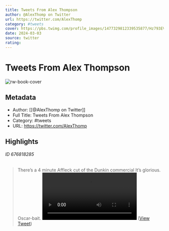 ```yaml
---
title: Tweets From Alex Thompson
author: @AlexThomp on Twitter
url: https://twitter.com/AlexThomp
category: #tweets
cover: https://pbs.twimg.com/profile_images/1477329812339535877/Hz793EVE.jpg
date: 2024-03-03
source: twitter
rating:
---
```

# Tweets From Alex Thompson

![rw-book-cover](https://pbs.twimg.com/profile_images/1477329812339535877/Hz793EVE.jpg)

## Metadata
- Author: [[@AlexThomp on Twitter]]
- Full Title: Tweets From Alex Thompson
- Category: #tweets
- URL: https://twitter.com/AlexThomp

## Highlights
###### ID 676818285
> There’s a 4 minute Affleck cut of the Dunkin commercial 
> It’s glorious. Oscar-bait. <video controls><source src="https://video.twimg.com/amplify_video/1757426846646321152/vid/avc1/886x490/C6Fwxohv0Q-Blpl2.mp4?tag=14" type="video/mp4"><source src="https://video.twimg.com/amplify_video/1757426846646321152/vid/avc1/488x270/PMizWEpVmcF53-Pt.mp4?tag=14" type="video/mp4"><source src="https://video.twimg.com/amplify_video/1757426846646321152/pl/9sA8uW7c55zEv-JL.m3u8?tag=14&container=cmaf" type="application/x-mpegURL"><source src="https://video.twimg.com/amplify_video/1757426846646321152/vid/avc1/650x360/FKnnCzuFPBIjj7JT.mp4?tag=14" type="video/mp4">Your browser does not support the video tag.</video> ([View Tweet](https://twitter.com/AlexThomp/status/1757432654121644036))
    
